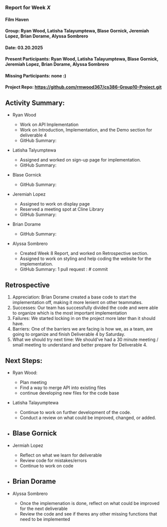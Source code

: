 ### Report for Week *X*

#### Film Haven
#### Group: Ryan Wood, Latisha Talayumptewa, Blase Gornick, Jeremiah Lopez, Brian Dorame, Alyssa Sombrero
#### Date: 03.20.2025
#### Present Participants: Ryan Wood, Latisha Talayumptewa, Blase Gornick, Jeremiah Lopez, Brian Dorame, Alyssa Sombrero
#### Missing Participants: none :)
#### Project Repo: https://github.com/rmwood367/cs386-Group10-Project.git

## Activity Summary:
* Ryan Wood
    - Work on API Implementation
    - Work on Introduction, Implementation, and the Demo section for deliverable 4
    - GitHub Summary:

* Latisha Talyumptewa
    - Assigned and worked on sign-up page for implementation.
    - GitHub Summary:

* Blase Gornick
    - GitHub Summary:

* Jeremiah Lopez
    - Assigned to work on display page
    - Reserved a meeting spot at Cline Library
    - GitHub Summary:

* Brian Dorame
    - GitHub Summary:

* Alyssa Sombrero
    - Created Week 8 Report, and worked on Retrospective section.
    - Assigned to work on styling and help coding the website for the implementation.
    - GitHub Summary: 1 pull request : # commit

## Retrospective
1. Appreciation: Brian Dorame created a base code to start the implementation off, making it more lenient on other teammates.
2. Successes: Our team has successfully divided the code and were able to organize which is the most important implementation
3. Failures: We started locking in on the project more later than it should have.
4. Barriers: One of the barriers we are facing is how we, as a team, are going to organize and finish Deliverable 4 by Saturday.
5. What we should try next time: We should've had a 30 minute meeting / small meeting to understand and better prepare for Deliverable 4.

## Next Steps:
* Ryan Wood:
    - Plan meeting
    - Find a way to merge API into existing files
    - continue developing new files for the code base

* Latisha Talayumptewa
    - Continue to work on further development of the code.
    - Conduct a review on what could be improved, changed, or added.

* Blase Gornick
    -

* Jermiah Lopez
    - Reflect on what we learn for deliverable
    - Review code for mistakes/errors
    - Continue to work on code

* Brian Dorame
    -

* Alyssa Sombrero
    - Once the implemenation is done, reflect on what could be improved for the next deliverable
    - Review the code and see if theres any other missing functions that need to be implemented
